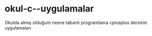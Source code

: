 # okul-c--uygulamalar
Okulda almış olduğum nesne tabanlı programlama cplusplus dersinin uygulamaları
